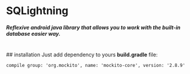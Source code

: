 # SQLightning
##### Reflexive android java library that allows you to work with the built-in database easier way.

<br>
## installation
Just add dependency to yours <b>build.gradle</b> file:

```
compile group: 'org.mockito', name: 'mockito-core', version: '2.8.9'
```

